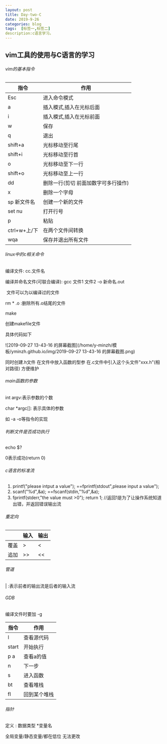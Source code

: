 ```yaml
---
layout: post
title: Day-two-C
date: 2019-9-26
categories: blog
tags:  [标签一,标签二]
description:c语言学习。
---
```


## vim工具的使用与C语言的学习

###### vim的基本指令

| 指令          | 作用                                 |
| ------------- | ------------------------------------ |
| Esc           | 进入命令模式                         |
| a             | 插入模式,插入在光标后面              |
| i             | 插入模式,插入在光标前面              |
| w             | 保存                                 |
| q             | 退出                                 |
| shift+a       | 光标移动至行尾                       |
| shift+i       | 光标移动至行首                       |
| o             | 光标移动至下一行                     |
| shift+o       | 光标移动至上一行                     |
| dd            | 删除一行(剪切  前面加数字可多行操作) |
| x             | 删除一个字母                         |
| sp   新文件名 | 创建一个新的文件                     |
| set  nu       | 打开行号                             |
| p             | 粘贴                                 |
| ctrl+w+上/下  | 在两个文件间转换                     |
| wqa           | 保存并退出所有文件                   |

###### linux中的c相关命令

编译文件:	cc.文件名

编译并命名文件(可联合编译):	gcc    文件1    文件2    -o    新命名.out

​															 文件可以为以编译过的文件

rm    * .o  :删除所有.o结尾的文件

make

创建makefile文件

具体代码如下

![2019-09-27 13-43-16 的屏幕截图](/home/y-minzh/模板/yminzh.github.io/img/2019-09-27 13-43-16 的屏幕截图.png)

同时创建.h文件  在文件中放入函数的型参  在.c文件中引入这个头文件"xxx.h"(相对路径)  方便维护

###### main函数的参数

int argv:表示参数的个数

char *argc[]: 表示具体的参数

如 -a   -o等指令的实现

###### 判断文件是否成功执行

echo $?

0表示成功(return  0)

###### c语言的标准流

1. printf("please intput a value");  ==fprintf(stdout",please input a value");
2. scanf("%d",&a);  ==fscanf(stdin,"%d",&a);
3. fprintf(stderr,"the value must >0");  return 1;  //返回1是为了让操作系统知道出错，并返回错误输出流

###### 重定向

|      | 输入 | 输出 |
| ---- | ---- | ---- |
| 覆盖 | >    | <    |
| 追加 | \>>  | <<   |

###### 管道

|	:表示前者的输出流是后者的输入流

###### GDB

编译文件时要加    -g

| 指令   | 作用         |
| ------ | ------------ |
| l      | 查看源代码   |
| start  | 开始执行     |
| p    a | 查看a的值    |
| n      | 下一步       |
| s      | 进入函数     |
| bt     | 查看堆栈     |
| fl     | 回到某个堆栈 |

###### 指针

定义   :     数据类型   *变量名

全局变量/静态变量/都在低位  无法更改